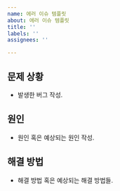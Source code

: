 ```yaml
---
name: 에러 이슈 템플릿
about: 에러 이슈 템플릿
title: ''
labels: ''
assignees: ''

---
```


## 문제 상황
- 발생한 버그 작성.

## 원인
- 원인 혹은 예상되는 원인 작성.

## 해결 방법
- 해결 방법 혹은 예상되는 해결 방법들.
